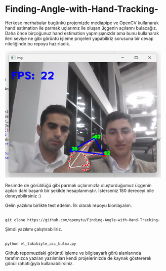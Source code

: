 # Finding-Angle-with-Hand-Tracking-
  Herkese merhabalar bugünkü projemizde mediapipe ve  OpenCV kullanarak hand estimation ile parmak uçlarımız ile oluşan üçgenin açılarını bulacağız.
  Daha önce birçoğunuz hand estimation yapmışşınızdır ama bunu kullanarak ileri seviye ne gibi görüntü işleme projeleri yapabiliriz sorusuna bir cevap niteliğinde bu repoyu hazırladık.

<img src="./finding_angle.png" alt="Finding Angle" width="720">

Resimde de görüldüğü gibi parmak uçlarımızla oluşturduğumuz üçgenin açıları dahi başarılı bir şekilde hesaplanmıştır. İsterseniz 180 dereceyi bile deneyebilirsiniz :)

Gelin yazılımı birlikte test edelim. İlk olarak repoyu klonlayalım.
```shell

git clone https://github.com/openytu/Finding-Angle-with-Hand-Tracking-
```
Şimdi yazılımı çalıştırabiliriz.
```shell

python el_takibiyle_acı_bulma.py 

```

Github repomuzdaki görüntü işleme ve bilgisayarlı görü alanlarında tarafımızca yazılan yazılımları kendi projelerinizde de kaynak göstererek gönül rahatlığıyla kullanabilirsiniz.
